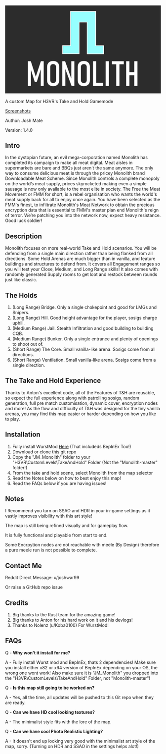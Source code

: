 ![MonolithLogo](/Monolith_WithText.png)

A custom Map for H3VR's Take and Hold Gamemode

[Screenshots](https://imgur.com/a/nb7z7v0)

Author: Josh Mate

Version: 1.4.0

## Intro
In the dystopian future, an evil mega-corporation named Monolith has completed its campaign to make all meat digital. Meat aisles in supermarkets are bare and BBQs just aren't the same anymore. The only way to consume delicious meat is through the pricey Monolith brand Downloadable Meat Scheme. Since Monolith controls a complete monopoly on the world’s meat supply, prices skyrocketed making even a simple sausage is now only available to the most elite in society. The Free the Meat Movement or FMM for short, is a rebel organisation who wants the world's meat supply back for all to enjoy once again. You have been selected as the FMM's finest, to infiltrate Monolith's Meat Network to obtain the precious encryption data that is essential to FMM's master plan end Monolith's reign of terror. We’re patching you into the network now, expect heavy resistance. Good luck soldier!

## Description
Monolith focuses on more real-world Take and Hold scenarios. You will be defending from a single main direction rather than being flanked from all directions. Some Hold Arenas are much bigger than in vanilla, and feature buildings and structures to defend from. It covers all Engagement ranges so you will test your Close, Medium, and Long Range skills! It also comes with randomly generated Supply rooms to get loot and restock between rounds just like classic.

## The Holds

1. (Long Range) Bridge. Only a single chokepoint and good for LMGs and Snipers.
2. (Long Range) Hill. Good height advantage for the player, sosigs charge uphill.
3. (Medium Range) Jail. Stealth Infiltration and good building to building CQB.
4. (Medium Range) Bunker. Only a single entrance and plenty of openings to shoot out of.
5. (Short Range) The Core. Small vanilla-like arena. Sosigs come from all directions.
6. (Short Range) Ventilation. Small vanilla-like arena. Sosigs come from a single direction.

## The Take and Hold Experience
Thanks to Anton's excellent code, all of the Features of T&H are reusable, so expect the full experience along with patrolling sosigs, random generation, full pre match customisation, dynamic cover, encryption nodes and more!
As the flow and difficulty of T&H was designed for the tiny vanilla arenas, you may find this map easier or harder depending on how you like to play.

## Installation
1. Fully install WurstMod [Here](https://github.com/Nolenz/WurstMod) (That includeds BepInEx Too!)
2. Download or clone this git repo
3. Copy the "JM_Monolith" folder to your "H3VR\CustomLevels\TakeAndHold" Folder (Not the "Monolith-master" folder!)
4. From the take and hold scene, select Monolith from the map selector
5. Read the Notes below on how to best enjoy this map!
6. Read the FAQs below if you are having issues!

## Notes
I Recommend you turn on SSAO and HDR in your in-game settings as it vastly improves visibility with this art style!

The map is still being refined visually and for gameplay flow.

It is fully functional and playable from start to end.

Some Encrpytion nodes are not reachable with meele (By Design) therefore a pure meele run is not possible to complete.

## Contact Me
Reddit Direct Message: u/joshwar99

Or raise a GitHub repo issue 

## Credits
1. Big thanks to the Rust team for the amazing game!
2. Big thanks to Anton for his hard work on it and his devlogs!
3. Thanks to Nolenz (u/Koba0100) For WurstMod!

## FAQs

Q - **Why won't it install for me?**

A - Fully install Wurst mod and BepInEx, thats 2 dependencies! Make sure you install either x82 or x64 version of BepInEx depending on your OS, the wrong one wont work! Also make sure it is "JM_Monolith" you dropped into the "H3VR\CustomLevels\TakeAndHold" Folder, not "Monolith-master"!


Q - **Is this map still going to be worked on?**

A - Yes, all the time, all updates will be pushed to this Git repo when they are ready.


Q - **Can we have HD cool looking textures?**

A - The minimalist style fits with the lore of the map.


Q - **Can we have cool Photo Realistic Lighting?**

A - It doesn't end up looking very good with the minimalist art style of the map, sorry. (Turning on HDR and SSAO in the settings helps alot!)
